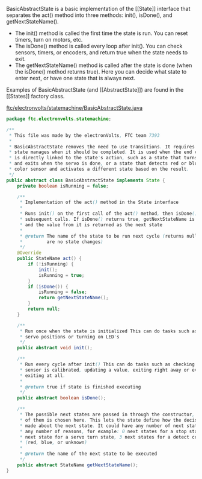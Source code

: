 BasicAbstractState is a basic implementation of the [[State]] interface that separates the act() method into three methods: init(), isDone(), and getNextStateName().

* The init() method is called the first time the state is run. You can reset timers, turn on motors, etc.
* The isDone() method is called every loop after init(). You can check sensors, timers, or encoders, and return true when the state needs to exit.
* The getNextStateName() method is called after the state is done (when the isDone() method returns true). Here you can decide what state to enter next, or have one state that is always next.

Examples of BasicAbstractState (and [[AbstractState]]) are found in the [[States]] factory class.

[ftc/electronvolts/statemachine/BasicAbstractState.java](https://github.com/FTC7393/state-machine-framework/blob/master/src/ftc/electronvolts/statemachine/BasicAbstractState.java)
```java
package ftc.electronvolts.statemachine;

/**
 * This file was made by the electronVolts, FTC team 7393
 *
 * BasicAbstractState removes the need to use transitions. It requires that the
 * state manages when it should be completed. It is used when the end condition
 * is directly linked to the state's action, such as a state that turns a servo
 * and exits when the servo is done, or a state that detects red or blue using a
 * color sensor and activates a different state based on the result.
 */
public abstract class BasicAbstractState implements State {
    private boolean isRunning = false;

    /**
     * Implementation of the act() method in the State interface
     * 
     * Runs init() on the first call of the act() method, then isDone() on
     * subsequent calls. If isDone() returns true, getNextStateName is called
     * and the value from it is returned as the next state
     * 
     * @return The name of the state to be run next cycle (returns null if there
     *         are no state changes)
     */
    @Override
    public StateName act() {
        if (!isRunning) {
            init();
            isRunning = true;
        }
        if (isDone()) {
            isRunning = false;
            return getNextStateName();
        }
        return null;
    }

    /**
     * Run once when the state is initialized This can do tasks such as setting
     * servo positions or turning on LED's
     */
    public abstract void init();

    /**
     * Run every cycle after init() This can do tasks such as checking if a
     * sensor is calibrated, updating a value, exiting right away or even never
     * exiting at all.
     *
     * @return true if state is finished executing
     */
    public abstract boolean isDone();

    /**
     * The possible next states are passed in through the constructor, and one
     * of them is chosen here. This lets the state define how the decision is
     * made about the next state. It could have any number of next states for
     * any number of reasons, for example: 0 next states for a stop state, 1
     * next state for a servo turn state, 3 next states for a detect color state
     * (red, blue, or unknown)
     *
     * @return the name of the next state to be executed
     */
    public abstract StateName getNextStateName();
}
```